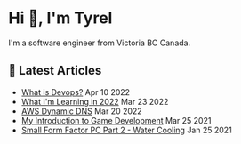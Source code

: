 # Hi 👋, I'm Tyrel

I'm a software engineer from Victoria BC Canada.

## 📓 Latest Articles
* [What is Devops?](https://superflux.dev/blog/what-is-devops) Apr 10 2022
* [What I'm Learning in 2022](https://superflux.dev/blog/what-im-learning-in-2022) Mar 23 2022
* [AWS Dynamic DNS](https://superflux.dev/blog/aws-ddns) Mar 20 2022
* [My Introduction to Game Development](https://superflux.dev/blog/my-introduction-to-game-development) Mar 25 2021
* [Small Form Factor PC Part 2 - Water Cooling](https://superflux.dev/blog/sff-pc-part-2) Jan 25 2021